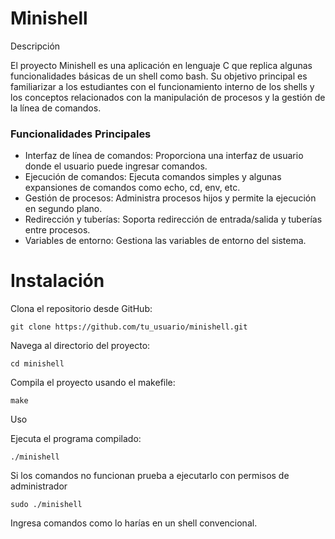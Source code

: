 # Minishell
Descripción

El proyecto Minishell es una aplicación en lenguaje C que replica algunas funcionalidades básicas de un shell como bash. Su objetivo principal es familiarizar a los estudiantes con el funcionamiento interno de los shells y los conceptos relacionados con la manipulación de procesos y la gestión de la línea de comandos.

### Funcionalidades Principales

* Interfaz de línea de comandos: Proporciona una interfaz de usuario donde el usuario puede ingresar comandos.
* Ejecución de comandos: Ejecuta comandos simples y algunas expansiones de comandos como echo, cd, env, etc.
* Gestión de procesos: Administra procesos hijos y permite la ejecución en segundo plano.
* Redirección y tuberías: Soporta redirección de entrada/salida y tuberías entre procesos.
* Variables de entorno: Gestiona las variables de entorno del sistema.


# Instalación

Clona el repositorio desde GitHub:

	git clone https://github.com/tu_usuario/minishell.git

Navega al directorio del proyecto:

	cd minishell

Compila el proyecto usando el makefile:

	make

Uso

Ejecuta el programa compilado:

	./minishell

Si los comandos no funcionan prueba a ejecutarlo con permisos de administrador

	sudo ./minishell

Ingresa comandos como lo harías en un shell convencional.